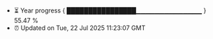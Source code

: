 - ⏳ Year progress { ████████████████▁▁▁▁▁▁▁▁▁▁▁▁▁▁ } 55.47 %
- ⏰ Updated on Tue, 22 Jul 2025 11:23:07 GMT

